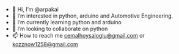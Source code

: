 - 👋 Hi, I’m @arpakai
- 👀 I’m interested in python, arduino and Automotive Engineering.
- 🌱 I’m currently learning python and arduino
- 💞️ I’m looking to collaborate on python
- 📫 How to reach me cemalhoysaloglu@gmail.com or kozznow1258@gmail.com

<!---
arpakai/arpakai is a ✨ special ✨ repository because its `README.md` (this file) appears on your GitHub profile.
You can click the Preview link to take a look at your changes.
--->
